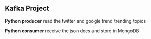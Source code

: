 ## Kafka Project

**Python producer** read the twitter and google trend trending topics

**Python consumer** receive the json docs and store in MongoDB 
